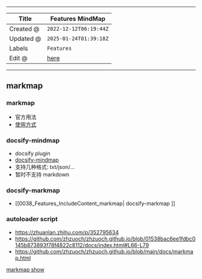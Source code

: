 -----

| Title     | Features MindMap                                    |
| --------- | --------------------------------------------------- |
| Created @ | `2022-12-12T06:19:44Z`                              |
| Updated @ | `2025-01-24T01:39:18Z`                              |
| Labels    | `Features`                                          |
| Edit @    | [here](https://github.com/junxnone/twiki/issues/22) |

-----

## markmap

### markmap

  - 官方用法
  - [使用方式](https://github.com/dzylikecode/dzylikecode.github.io/blob/master/blog/docsify/plugins.md#markmap)

### docsify-mindmap

  - docsify plugin
  - [docsify-mindmap](https://github.com/up9cloud/docsify-mindmap)
  - 支持几种格式: txt/json/...
  - 暂时不支持 markdown

### docsify-markmap

  - \[\[0038\_Features\_IncludeContent\_markmap| docsify-markmap \]\]

### autoloader script

  - <https://zhuanlan.zhihu.com/p/352795634>
  - <https://github.com/zhzuoch/zhzuoch.github.io/blob/01538bac6ee1fdbc0145b873893f78f4822c8112/docs/index.html#L66-L79>
  - <https://github.com/zhzuoch/zhzuoch.github.io/blob/main/docs/markmap.html>

[markmap
show](https://junxnone.github.io/twiki/markmap.html?md=https://junxnone.github.io/twiki/_sidebar.md ":include :type=iframe width=100% height=500px")
